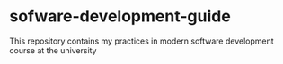 # sofware-development-guide
This repository contains my practices in modern software development course at the university
